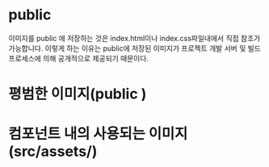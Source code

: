 
# public 
이미지를 public 에 저장하는 것은 index.html이나 index.css파일내에서 직접 참조가 가능합니다.
이렇게 하는 이유는 public에 저장된 이미지가 프로젝트 개발 서버 및 빌드 프로세스에 의해 공개적으로 제공되기 때문이다.

# 평범한 이미지(public )

# 컴포넌트 내의 사용되는 이미지 (src/assets/)